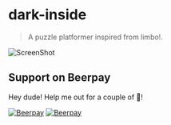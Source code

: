 # dark-inside
> A puzzle platformer inspired from limbo!.


![ScreenShot](https://i.imgur.com/0NslXnq.png)

## Support on Beerpay
Hey dude! Help me out for a couple of :beers:!

[![Beerpay](https://beerpay.io/shohan4556/dark-inside/badge.svg?style=beer-square)](https://beerpay.io/shohan4556/dark-inside)  [![Beerpay](https://beerpay.io/shohan4556/dark-inside/make-wish.svg?style=flat-square)](https://beerpay.io/shohan4556/dark-inside?focus=wish)

